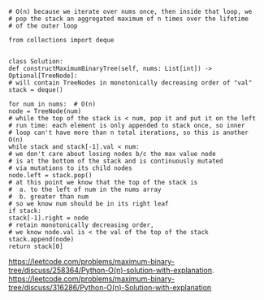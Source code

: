 ```
# O(n) because we iterate over nums once, then inside that loop, we
# pop the stack an aggregated maximum of n times over the lifetime
# of the outer loop
​
from collections import deque
​
​
class Solution:
def constructMaximumBinaryTree(self, nums: List[int]) -> Optional[TreeNode]:
# will contain TreeNodes in monotonically decreasing order of "val"
stack = deque()
​
for num in nums:  # O(n)
node = TreeNode(num)
# while the top of the stack is < num, pop it and put it on the left
# run time: each element is only appended to stack once, so inner
# loop can't have more than n total iterations, so this is another O(n)
while stack and stack[-1].val < num:
# we don't care about losing nodes b/c the max value node
# is at the bottom of the stack and is continuously mutated
# via mutations to its child nodes
node.left = stack.pop()
# at this point we know that the top of the stack is
#  a. to the left of num in the nums array
#  b. greater than num
# so we know num should be in its right leaf
if stack:
stack[-1].right = node
# retain monotonically decreasing order,
# we know node.val is < the val of the top of the stack
stack.append(node)
return stack[0]
```
https://leetcode.com/problems/maximum-binary-tree/discuss/258364/Python-O(n)-solution-with-explanation.
​
https://leetcode.com/problems/maximum-binary-tree/discuss/316286/Python-O(n)-Solution-with-explanation